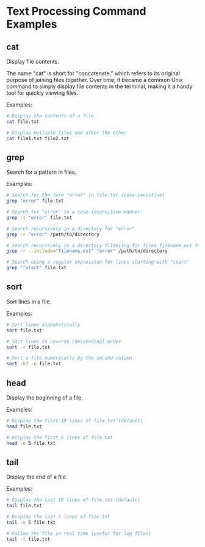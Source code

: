 # Text Processing Command Examples

## cat
Display file contents.

The name "cat" is short for "concatenate," which refers to its original purpose of joining files together. Over time, it became a common Unix command to simply display file contents in the terminal, making it a handy tool for quickly viewing files.

Examples:

```bash
# Display the contents of a file
cat file.txt

# Display multiple files one after the other
cat file1.txt file2.txt
```

## grep
Search for a pattern in files.

Examples:

```bash
# Search for the term "error" in file.txt (case-sensitive)
grep "error" file.txt

# Search for "error" in a case-insensitive manner
grep -i "error" file.txt

# Search recursively in a directory for "error"
grep -r "error" /path/to/directory

# Search recursively in a directory filtering for files filename.ext for "error"
grep -r --include="filename.ext" "error" /path/to/directory

# Search using a regular expression for lines starting with "start"
grep "^start" file.txt
```

## sort
Sort lines in a file.

Examples:

```bash
# Sort lines alphabetically
sort file.txt

# Sort lines in reverse (descending) order
sort -r file.txt

# Sort a file numerically by the second column
sort -k2 -n file.txt
```

## head
Display the beginning of a file.

Examples:

```bash
# Display the first 10 lines of file.txt (default)
head file.txt

# Display the first 5 lines of file.txt
head -n 5 file.txt
```

## tail
Display the end of a file.

Examples:

```bash
# Display the last 10 lines of file.txt (default)
tail file.txt

# Display the last 5 lines of file.txt
tail -n 5 file.txt

# Follow the file in real time (useful for log files)
tail -f file.txt
```
